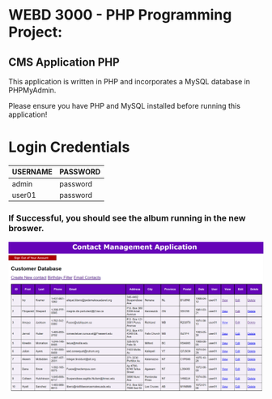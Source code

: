 # 

# WEBD 3000 - PHP Programming Project:

## CMS Application PHP

This application is written in PHP and incorporates a MySQL database in PHPMyAdmin.

Please ensure you have PHP and MySQL installed before running this application! 

# Login Credentials

| USERNAME | PASSWORD |
|----------|----------|
| admin    | password |
| user01   | password |

### If Successful, you should see the album running in the new broswer.

![](images/ContactManagementApp.PNG)
